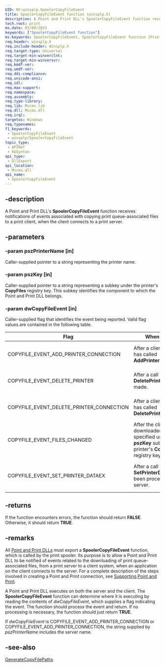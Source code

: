 ```yaml
---
UID: NF:winsplp.SpoolerCopyFileEvent
title: SpoolerCopyFileEvent function (winsplp.h)
description: A Point and Print DLL's SpoolerCopyFileEvent function receives notifications of events associated with copying print queue-associated files to a print client, when the client connects to a print server.
tech.root: print
ms.date: 03/09/2023
keywords: ["SpoolerCopyFileEvent function"]
ms.keywords: SpoolerCopyFileEvent, SpoolerCopyFileEvent function [Print Devices], poprfnc_e85f9707-18cf-4cd5-aece-ebcd5fd09270.xml, print.spoolercopyfileevent, winsplp/SpoolerCopyFileEvent
req.header: winsplp.h
req.include-header: Winsplp.h
req.target-type: Universal
req.target-min-winverclnt: 
req.target-min-winversvr: 
req.kmdf-ver: 
req.umdf-ver: 
req.ddi-compliance: 
req.unicode-ansi: 
req.idl: 
req.max-support: 
req.namespace: 
req.assembly: 
req.type-library: 
req.lib: Mscms.lib
req.dll: Mscms.dll
req.irql: 
targetos: Windows
req.typenames: 
f1_keywords:
 - SpoolerCopyFileEvent
 - winsplp/SpoolerCopyFileEvent
topic_type:
 - APIRef
 - kbSyntax
api_type:
 - DllExport
api_location:
 - Mscms.dll
api_name:
 - SpoolerCopyFileEvent
---
```


## -description

A Point and Print DLL's **SpoolerCopyFileEvent** function receives notifications of events associated with copying print queue-associated files to a print client, when the client connects to a print server.

## -parameters

### -param pszPrinterName [in]

Caller-supplied pointer to a string representing the printer name.

### -param pszKey [in]

Caller-supplied pointer to a string representing a subkey under the printer's **CopyFiles** registry key. This subkey identifies the component to which the Point and Print DLL belongs.

### -param dwCopyFileEvent [in]

Caller-supplied flag that identifies the event being reported. Valid flag values are contained in the following table.

| Flag | When Received | Where Received |
|---|---|---|
| COPYFILE_EVENT_ADD_PRINTER_CONNECTION | After a client application has called **AddPrinterConnection**. | Client copy of `SpoolerCopyFileEvent`. The calling context is the client application. |
| COPYFILE_EVENT_DELETE_PRINTER | After a call to **DeletePrinter** has been made. | Client copy of `SpoolerCopyFileEvent`. The calling context is the client's spooler. |
| COPYFILE_EVENT_DELETE_PRINTER_CONNECTION | After a client application has called **DeletePrinterConnection**. | Client copy of `SpoolerCopyFileEvent`. The calling context is the client application. |
| COPYFILE_EVENT_FILES_CHANGED | After the client has downloaded the files specified under the **pszKey** subkey of the printer's **CopyFiles** registry key. | Client copy of `SpoolerCopyFileEvent`. The calling context is the client's spooler. |
| COPYFILE_EVENT_SET_PRINTER_DATAEX | After a call to **SetPrinterDataEx** has been processed on the server. | Server copy of `SpoolerCopyFileEvent`. The calling context is the client application, by impersonation. |

## -returns

If the function encounters errors, the function should return **FALSE**. Otherwise, it should return **TRUE**.

## -remarks

All [Point and Print DLLs](/windows-hardware/drivers/print/point-and-print-dlls) must export a **SpoolerCopyFileEvent** function, which is called by the print spooler. Its purpose is to allow a Point and Print DLL to be notified of events related to the downloading of print queue-associated files, from a print server to a client system, when an application on the client connects to the server. For a complete description of the steps involved in creating a Point and Print connection, see [Supporting Point and Print](/windows-hardware/drivers/print/supporting-point-and-print).

A Point and Print DLL executes on both the server and the client. The **SpoolerCopyFileEvent** function can determine where it is executing by reading the contents of *dwCopyFileEvent*, which supplies a flag indicating the event. The function should process the event and return. If no processing is necessary, the function should just return **TRUE**.

If *dwCopyFileEvent* is COPYFILE_EVENT_ADD_PRINTER_CONNECTION or COPYFILE_EVENT_ADD_PRINTER_CONNECTION, the string supplied by *pszPrinterName* includes the server name.

## -see-also

[GenerateCopyFilePaths](/windows-hardware/drivers/ddi/winsplp/nf-winsplp-generatecopyfilepaths)
